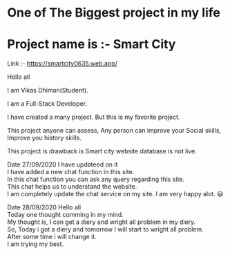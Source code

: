 # One of The Biggest project in my life

# Project name is :- Smart City

Link :- https://smartcity0635.web.app/

Hello all

I am Vikas Dhiman(Student).

I am a Full-Stack Developer.

I have created a many project. But this is my favorite project.

This project anyone can assess, Any person can improve your Social skills, Improve you history skills.

This project is drawback is 
    Smart city website database is not live.

Date 27/09/2020 I have updateed on it <br>
              I have added a new chat function in this site. <br>
              In this chat function you can ask any query regarding this site. <br>
              This chat helps us to understand the website.<br>
              I am completely update the chat service on my site. I am very happy alot. :smiley:

Date 28/09/2020 
            Hello all<br>
            Today one thought comming in my mind.<br>
                My thought is, I can get a diery and wright all problem in my diery.<br>
            So, Today i got a diery and tomorrow I will start to wright all problem. <br>
            After some time i will change it.<br>
            I am trying my best.<br>
